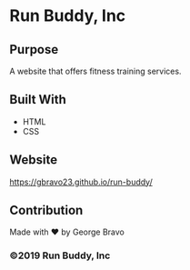 # Run Buddy, Inc

## Purpose
A website that offers fitness training services. 

## Built With
* HTML
* CSS

## Website
https://gbravo23.github.io/run-buddy/

## Contribution
Made with ❤️ by George Bravo

### ©️2019 Run Buddy, Inc 


